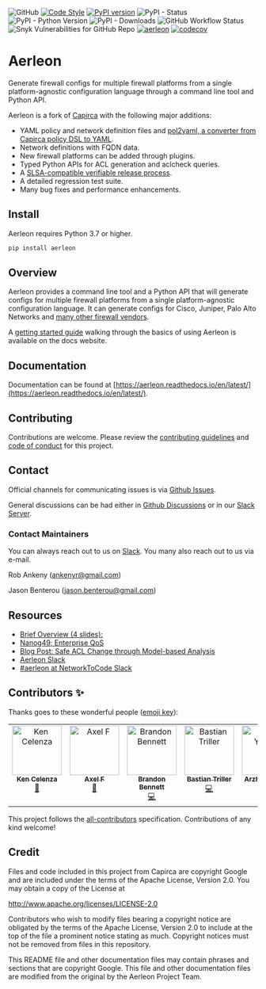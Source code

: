 ![GitHub](https://img.shields.io/github/license/aerleon/aerleon) [![Code Style](https://img.shields.io/badge/code%20style-black-000000.svg)](https://github.com/ambv/black)
[![PyPI version](https://badge.fury.io/py/aerleon.svg)](https://badge.fury.io/py/aerleon) ![PyPI - Status](https://img.shields.io/pypi/status/aerleon) ![PyPI - Python Version](https://img.shields.io/pypi/pyversions/aerleon) ![PyPI - Downloads](https://img.shields.io/pypi/dm/aerleon)
![GitHub Workflow Status](https://img.shields.io/github/actions/workflow/status/aerleon/aerleon/release.yml) ![Snyk Vulnerabilities for GitHub Repo](https://img.shields.io/snyk/vulnerabilities/github/aerleon/aerleon) [![aerleon](https://snyk.io/advisor/python/aerleon/badge.svg)](https://snyk.io/advisor/python/aerleon) [![codecov](https://codecov.io/gh/aerleon/aerleon/branch/main/graph/badge.svg?token=C13SR6GMTD)](https://codecov.io/gh/aerleon/aerleon)

# Aerleon

Generate firewall configs for multiple firewall platforms from a single platform-agnostic configuration language through a command line tool and Python API.

Aerleon is a fork of [Capirca](https://github.com/google/capirca) with the following major additions:

- YAML policy and network definition files and [pol2yaml, a converter from Capirca policy DSL to YAML](https://github.com/aerleon/pol2yaml).
- Network definitions with FQDN data.
- New firewall platforms can be added through plugins.
- Typed Python APIs for ACL generation and aclcheck queries.
- A [SLSA-compatible verifiable release process](https://aerleon.readthedocs.io/en/latest/install/#verifying-installation).
- A detailed regression test suite.
- Many bug fixes and performance enhancements.

## Install

Aerleon requires Python 3.7 or higher.

```bash
pip install aerleon
```

## Overview

Aerleon provides a command line tool and a Python API that will generate configs for multiple firewall platforms from a single platform-agnostic configuration language. It can generate configs for Cisco, Juniper, Palo Alto Networks and [many other firewall vendors](https://aerleon.readthedocs.io/en/latest/#core-supported-generators).

A [getting started guide](https://aerleon.readthedocs.io/en/latest/getting_started/) walking through the basics of using Aerleon is available on the docs website.

## Documentation

Documentation can be found at [https://aerleon.readthedocs.io/en/latest/](https://aerleon.readthedocs.io/en/latest/).

## Contributing

Contributions are welcome. Please review the [contributing guidelines](https://aerleon.readthedocs.io/en/latest/contributing/) and [code of conduct](https://github.com/aerleon/aerleon/blob/main/CODE_OF_CONDUCT.md) for this project.

## Contact

Official channels for communicating issues is via [Github Issues](https://github.com/aerleon/aerleon/issues).

General discussions can be had either in [Github Discussions](https://github.com/aerleon/aerleon/discussions) or in our [Slack Server](https://join.slack.com/t/aerleon/shared_invite/zt-1ngckm6oj-cK7yj63A~JgqjixEui2Vhw).

### Contact Maintainers

You can always reach out to us on  [Slack](https://join.slack.com/t/aerleon/shared_invite/zt-1ngckm6oj-cK7yj63A~JgqjixEui2Vhw).
You many also reach out to us via e-mail.

Rob Ankeny ([ankenyr@gmail.com](mailto:ankenyr@gmail.com))

Jason Benterou ([jason.benterou@gmail.com](mailto:jason.benterou@gmail.com))

## Resources

- [Brief Overview (4 slides):](https://docs.google.com/present/embed?id=dhtc9k26_13cz9fphfb&autoStart=true&loop=true&size=1)
- [Nanog49; Enterprise QoS](http://www.nanog.org/meetings/nanog49/presentations/Tuesday/Chung-EnterpriseQoS-final.pdf)
- [Blog Post: Safe ACL Change through Model-based Analysis](https://tech.ebayinc.com/engineering/safe-acl-change-through-model-based-analysis/)
- [Aerleon Slack](https://join.slack.com/t/aerleon/shared_invite/zt-1ngckm6oj-cK7yj63A~JgqjixEui2Vhw)
- [#aerleon at NetworkToCode Slack](https://app.slack.com/client/T09LQ7E9E/C04L56TMMFZ)

## Contributors ✨

Thanks goes to these wonderful people ([emoji key](https://allcontributors.org/docs/en/emoji-key)):

<!-- ALL-CONTRIBUTORS-LIST:START - Do not remove or modify this section -->
<!-- prettier-ignore-start -->
<!-- markdownlint-disable -->
<table>
  <tbody>
    <tr>
      <td align="center" valign="top" width="14.28%"><a href="https://github.com/itdependsnetworks"><img src="https://avatars.githubusercontent.com/u/9260483?v=4?s=100" width="100px;" alt="Ken Celenza"/><br /><sub><b>Ken Celenza</b></sub></a><br /><a href="https://github.com/aerleon/aerleon/commits?author=itdependsnetworks" title="Documentation">📖</a></td>
      <td align="center" valign="top" width="14.28%"><a href="https://github.com/fischa"><img src="https://avatars.githubusercontent.com/u/11302991?v=4?s=100" width="100px;" alt="Axel F"/><br /><sub><b>Axel F</b></sub></a><br /><a href="https://github.com/aerleon/aerleon/commits?author=fischa" title="Documentation">📖</a></td>
      <td align="center" valign="top" width="14.28%"><a href="https://hachyderm.io/@nemith"><img src="https://avatars.githubusercontent.com/u/349360?v=4?s=100" width="100px;" alt="Brandon Bennett"/><br /><sub><b>Brandon Bennett</b></sub></a><br /><a href="https://github.com/aerleon/aerleon/commits?author=nemith" title="Code">💻</a></td>
      <td align="center" valign="top" width="14.28%"><a href="https://github.com/btriller"><img src="https://avatars.githubusercontent.com/u/851727?v=4?s=100" width="100px;" alt="Bastian Triller"/><br /><sub><b>Bastian Triller</b></sub></a><br /><a href="https://github.com/aerleon/aerleon/commits?author=btriller" title="Code">💻</a></td>
      <td align="center" valign="top" width="14.28%"><a href="https://github.com/XioNoX"><img src="https://avatars.githubusercontent.com/u/688817?v=4?s=100" width="100px;" alt="Arzhel Younsi"/><br /><sub><b>Arzhel Younsi</b></sub></a><br /><a href="https://github.com/aerleon/aerleon/commits?author=XioNoX" title="Code">💻</a></td>
    </tr>
  </tbody>
</table>

<!-- markdownlint-restore -->
<!-- prettier-ignore-end -->

<!-- ALL-CONTRIBUTORS-LIST:END -->

This project follows the [all-contributors](https://github.com/all-contributors/all-contributors) specification. Contributions of any kind welcome!

## Credit

Files and code included in this project from Capirca are copyright Google and
are included under the terms of the Apache License, Version 2.0. You may obtain
a copy of the License at

  <http://www.apache.org/licenses/LICENSE-2.0>

Contributors who wish to modify files bearing a copyright notice are obligated
by the terms of the Apache License, Version 2.0 to include at the top of the
file a prominent notice stating as much. Copyright notices must not be removed
from files in this repository.

This README file and other documentation files may contain phrases and sections that are copyright Google.
This file and other documentation files are modified from the original by the Aerleon Project Team.
